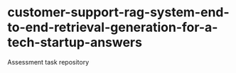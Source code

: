 # customer-support-rag-system-end-to-end-retrieval-generation-for-a-tech-startup-answers
Assessment task repository
